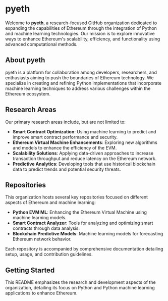 # pyeth


Welcome to **pyeth**, a research-focused GitHub organization dedicated to expanding the capabilities of Ethereum through the integration of Python and machine learning technologies. Our mission is to explore innovative ways to enhance Ethereum's scalability, efficiency, and functionality using advanced computational methods.

## About pyeth

pyeth is a platform for collaboration among developers, researchers, and enthusiasts aiming to push the boundaries of Ethereum technology. We specialize in creating and refining Python implementations that incorporate machine learning techniques to address various challenges within the Ethereum ecosystem.

## Research Areas

Our primary research areas include, but are not limited to:

- **Smart Contract Optimization**: Using machine learning to predict and improve smart contract performance and security.
- **Ethereum Virtual Machine Enhancements**: Exploring new algorithms and models to enhance the efficiency of the EVM.
- **Scalability Solutions**: Applying data-driven approaches to increase transaction throughput and reduce latency on the Ethereum network.
- **Predictive Analytics**: Developing tools that use historical blockchain data to predict trends and potential security threats.

## Repositories

This organization hosts several key repositories focused on different aspects of Ethereum and machine learning:

- **Python EVM ML**: Enhancing the Ethereum Virtual Machine using machine learning models.
- **Smart Contract Analyzer**: Tools for analyzing and optimizing smart contracts through data analysis.
- **Blockchain Predictive Models**: Machine learning models for forecasting Ethereum network behavior.

Each repository is accompanied by comprehensive documentation detailing setup, usage, and contribution guidelines.

## Getting Started


This README emphasizes the research and development aspects of the organization, detailing its focus on Python and Python machine learning applications to enhance Ethereum.
